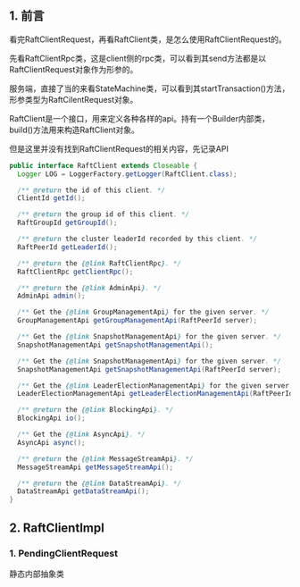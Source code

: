 ## 1. 前言

看完RaftClientRequest，再看RaftClient类，是怎么使用RaftClientRequest的。

先看RaftClientRpc类，这是client侧的rpc类，可以看到其send方法都是以RaftClientRequest对象作为形参的。

服务端，直接了当的来看StateMachine类，可以看到其startTransaction()方法，形参类型为RaftCilentRequest对象。

RaftClient是一个接口，用来定义各种各样的api。持有一个Builder内部类，build()方法用来构造RaftClient对象。

但是这里并没有找到RaftClientRequest的相关内容，先记录API

```java
public interface RaftClient extends Closeable {
  Logger LOG = LoggerFactory.getLogger(RaftClient.class);

  /** @return the id of this client. */
  ClientId getId();

  /** @return the group id of this client. */
  RaftGroupId getGroupId();

  /** @return the cluster leaderId recorded by this client. */
  RaftPeerId getLeaderId();

  /** @return the {@link RaftClientRpc}. */
  RaftClientRpc getClientRpc();

  /** @return the {@link AdminApi}. */
  AdminApi admin();

  /** Get the {@link GroupManagementApi} for the given server. */
  GroupManagementApi getGroupManagementApi(RaftPeerId server);

  /** Get the {@link SnapshotManagementApi} for the given server. */
  SnapshotManagementApi getSnapshotManagementApi();

  /** Get the {@link SnapshotManagementApi} for the given server. */
  SnapshotManagementApi getSnapshotManagementApi(RaftPeerId server);

  /** Get the {@link LeaderElectionManagementApi} for the given server. */
  LeaderElectionManagementApi getLeaderElectionManagementApi(RaftPeerId server);

  /** @return the {@link BlockingApi}. */
  BlockingApi io();

  /** Get the {@link AsyncApi}. */
  AsyncApi async();

  /** @return the {@link MessageStreamApi}. */
  MessageStreamApi getMessageStreamApi();

  /** @return the {@link DataStreamApi}. */
  DataStreamApi getDataStreamApi();
}
```

## 2. RaftClientImpl

### 1. PendingClientRequest

静态内部抽象类

